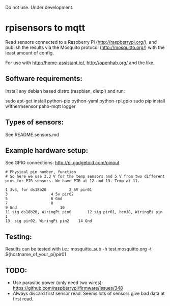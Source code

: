 Do not use. Under development.

# rpisensors to mqtt

Read sensors connected to a Raspberry Pi (http://raspberrypi.org/), and publish the results via the Mosquito protocol (http://mosquitto.org/) with the least amount of config.

For use with http://home-assistant.io/, http://openhab.org/ and the like.


## Software requirements:

Install any debian based distro (raspbian, dietpi) and run:

sudo apt-get install python-pip python-yaml python-rpi.gpio
sudo pip install w1thermsensor paho-mqtt logger

## Types of sensors:

See README.sensors.md


## Example hardware setup:

See GPIO connections:
http://pi.gadgetoid.com/pinout

```
# Physical pin number, function
# So here we use 3,3 V for the temp sensors and 5 V from two different pins for PIR sensors. We have PIR at 12 and 13. Temp at 11.

1 3v3, for ds18b20			2 5V pir01
3					4 5v pir02
5					6 Gnd
7					8
9 Gnd					10
11 sig ds18b20, WiringPi pin0		12 sig pir01, bcm18, WiringPi pin 1
13 	sig pir02, WiringPi pin2	14 Gnd
```

## Testing:

Results can be tested with i.e.:
mosquitto_sub -h test.mosquitto.org -t ${hostname_of_your_pi}pir01


## TODO:
* Use parasitic power (only need two wires): https://github.com/raspberrypi/firmware/issues/348
* Always discard first sensor read. Seems lots of sensors give bad data at first read.
